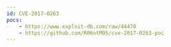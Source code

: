 ```yaml
---
id: CVE-2017-0263
pocs:
    - https://www.exploit-db.com/raw/44478
    - https://github.com/R06otMD5/cve-2017-0263-poc
---
```

